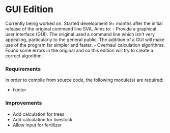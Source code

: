 # GUI Edition
Currently being worked on. Started development 9+ months after the initial release of the original command line SVA.
Aims to:
    - Provide a graphical user interface (GUI). The original used a command line which isn't very appealing, particularly to the general public. The addition of a GUI will make use of the program far simpler and faster.
    - Overhaul calculation algorithms. Found some errors in the original and so this edition will try to create a correct algorithm.

### Requirements
In order to compile from source code, the following module(s) are required:
- tkinter

### Improvements
- Add calculation for trees
- Add calculation for livestock
- Allow input for fertilizer